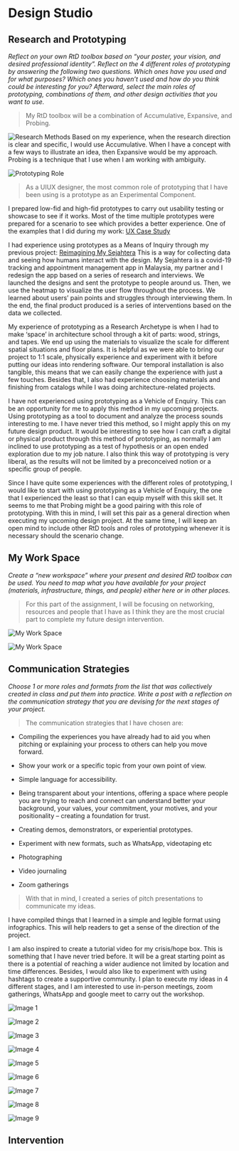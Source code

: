 # Design Studio

## Research and Prototyping

*Reflect on your own RtD toolbox based on “your poster, your vision, and desired professional identity”. Reflect on the 4 different roles of prototyping by answering the following two questions. Which ones have you used and for what purposes? Which ones you haven’t used and how do you think could be interesting for you? Afterward, select the main roles of prototyping, combinations of them, and other design activities that you want to use.*

>My RtD toolbox will be a combination of Accumulative, Expansive, and Probing.

![Research Methods](../images/week2/Research.png)
Based on my experience, when the research direction is clear and specific, I would use Accumulative. When I have a concept with a few ways to illustrate an idea, then Expansive would be my approach. Probing is a technique that I use when I am working with ambiguity. 

![Prototyping Role](../images/week2/Prototyping.png)
 
>As a UIUX designer, the most common role of prototyping that I have been using is a prototype as an Experimental Component. 

I prepared low-fid and high-fid prototypes to carry out usability testing or showcase to see if it works. Most of the time multiple prototypes were prepared for a scenario to see which provides a better experience. One of the examples that I did during my work:
[UX Case Study](https://www.behance.net/gallery/141887389/UX-Case-Study-Design-Enhancement)
 
I had experience using prototypes as a Means of Inquiry through my previous project:
[Reimagining My Sejahtera](https://www.behance.net/gallery/123693987/Reimagining-My-Sejahtera)
This is a way for collecting data and seeing how humans interact with the design. My Sejahtera is a covid-19 tracking and appointment management app in Malaysia, my partner and I redesign the app based on a series of research and interviews. We launched the designs and sent the prototype to people around us. Then, we use the heatmap to visualize the user flow throughout the process. We learned about users’ pain points and struggles through interviewing them. In the end, the final product produced is a series of interventions based on the data we collected.
 
My experience of prototyping as a Research Archetype is when I had to make ‘space’ in architecture school through a kit of parts: wood, strings, and tapes. We end up using the materials to visualize the scale for different spatial situations and floor plans. It is helpful as we were able to bring our project to 1:1 scale, physically experience and experiment with it before putting our ideas into rendering software. Our temporal installation is also tangible, this means that we can easily change the experience with just a few touches. Besides that, I also had experience choosing materials and finishing from catalogs while I was doing architecture-related projects.
 
I have not experienced using prototyping as a Vehicle of Enquiry. This can be an opportunity for me to apply this method in my upcoming projects. Using prototyping as a tool to document and analyze the process sounds interesting to me. I have never tried this method, so I might apply this on my future design product. It would be interesting to see how I can craft a digital or physical product through this method of prototyping, as normally I am inclined to use prototyping as a test of hypothesis or an open ended exploration due to my job nature. I also think this way of prototyping is very liberal, as the results will not be limited by a preconceived notion or a specific group of people.
 
Since I have quite some experiences with the different roles of prototyping, I would like to  start with using prototyping as a Vehicle of Enquiry, the one that I experienced the least so that I can equip myself with this skill set. It seems to me that Probing might be a good pairing with this role of prototyping. With this in mind, I will set this pair as a general direction when executing my upcoming design project. At the same time, I will keep an open mind to include other RtD tools and roles of prototyping whenever it is necessary should the scenario change.

## My Work Space

*Create a “new workspace” where your present and desired RtD toolbox can be used. You need to map what you have available for your project (materials, infrastructure, things, and people) either here or in other places.*

>For this part of the assignment, I will be focusing on networking, resources and people that I have as I think they are the most crucial part to complete my future design intervention.
 
![My Work Space](../images/week2/Figure%201.jpg)

![My Work Space](../images/week2/Figure%202.jpg)

## Communication Strategies

*Choose 1 or more roles and formats from the list that was collectively created in class and put them into practice. Write a post with a reflection on the communication strategy that you are devising for the next stages of your project.*

>The communication strategies that I have chosen are:

- Compiling the experiences you have already had to aid you when pitching or explaining your process to others can help you move forward.

- Show your work or a specific topic from your own point of view. 

- Simple language for accessibility.

- Being transparent about your intentions, offering a space where people you are trying to reach and connect can understand better your background, your values, your commitment, your motives, and your positionality – creating a foundation for trust.

- Creating demos, demonstrators, or experiential prototypes. 

- Experiment with new formats, such as WhatsApp, videotaping etc

- Photographing

- Video journaling

- Zoom gatherings

>With that in mind, I created a series of pitch presentations to communicate my ideas. 

I have compiled things that I learned in a simple and legible format using infographics. This will help readers to get a sense of the direction of the project.

I am also inspired to create a tutorial video for my crisis/hope box. This is something that I have never tried before. It will be a great starting point as there is a potential of reaching a wider audience not limited by location and time differences. Besides, I would also like to experiment with using hashtags to create a supportive community.
I plan to execute my ideas in 4 different stages, and I am interested to use in-person meetings, zoom gatherings, WhatsApp and google meet to carry out the workshop.

![Image 1](../images/week5/Communication/1.jpg)

![Image 2](../images/week5/Communication/2.jpg)

![Image 3](../images/week5/Communication/3.jpg)

![Image 4](../images/week5/Communication/4.jpg)

![Image 5](../images/week5/Communication/5.jpg)

![Image 6](../images/week5/Communication/6.jpg)

![Image 7](../images/week5/Communication/7.jpg)

![Image 8](../images/week5/Communication/8.jpg)

![Image 9](../images/week5/Communication/9.jpg)

## Intervention


